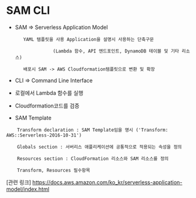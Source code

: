 # SAM CLI

- SAM => Serverless Application Model

		 YAML 템플릿을 사용 Application을 설명시 사용하는 단축구문
     
					(Lambda 함수, API 엔드포인트, DynamoDB 테이블 및 기타 리소스)
          
		 배포시 SAM -> AWS Cloudformation템플릿으로 변환 및 확장
     
- CLI  => Command Line Interface

-  로컬에서 Lambda 함수를 실행
-  Cloudformation코드를 검증


-  SAM Template
```
    Transform declaration : SAM Template임을 명시 ('Transform: AWS::Serverless-2016-10-31')

    Globals section : 서버리스 애플리케이션에 공통적으로 적용되는 속성을 정의

    Resources section : CloudFormation 리소스와 SAM 리소스를 정의

    Transform, Resources 필수항목
```

[관련 링크] https://docs.aws.amazon.com/ko_kr/serverless-application-model/index.html
